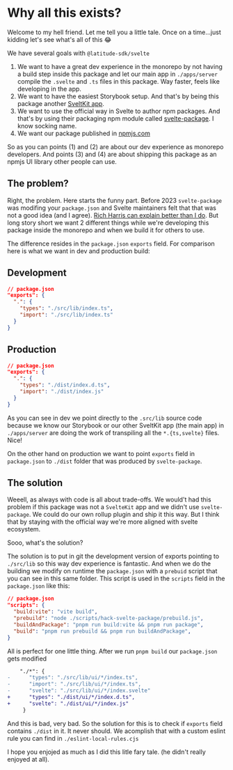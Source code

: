 # Why all this exists?

Welcome to my hell friend. Let me tell you a little tale. Once on a time...just
kidding let's see what's all of this 😂

We have several goals with `@latitude-sdk/svelte`

1. We want to have a great dev experience in the monorepo by not having a build
   step inside this package and let our main app in `./apps/server` compile the
   `.svelte` and `.ts` files in this package. Way faster, feels like developing
   in the app.
2. We want to have the easiest Storybook setup. And that's by being this package
   another [SveltKit app](https://storybook.js.org/docs/get-started/install).
3. We want to use the official way in Svelte to author npm packages. And that's by
   using their packaging npm module called [svelte-package](https://kit.svelte.dev/docs/packaging). I know socking name.
4. We want our package published in [npmjs.com](https://www.npmjs.com/)

So as you can points (1) and (2) are about our dev experience as monorepo
developers. And points (3) and (4) are about shipping this package as an npmjs
UI library other people can use.

## The problem?

Right, the problem. Here starts the funny part. Before 2023 `svelte-package` was
modifing your `package.json` and Svelte maintainers felt that that was not a
good idea (and I agree). [Rich Harris can explain better than I do](https://github.com/sveltejs/kit/pull/8922). But long story short we want 2 different things while we're developing this package inside the monorepo and when we build it for others to use.

The difference resides in the `package.json` `exports` field. For comparison
here is what we want in dev and production build:

## Development

```json
// package.json
"exports": {
  ".": {
    "types": "./src/lib/index.ts",
    "import": "./src/lib/index.ts"
  }
}
```

## Production

```json
// package.json
"exports": {
  ".": {
    "types": "./dist/index.d.ts",
    "import": "./dist/index.js"
  }
}
```

As you can see in dev we point directly to the `.src/lib` source code because we
know our Storybook or our other SveltKit app (the main app) in `./apps/server` are doing
the work of transpiling all the `*.{ts,svelte}` files. Nice!

On the other hand on production we want to point `exports` field in
`package.json` to `./dist` folder that was produced by `svelte-package`.

## The solution

Weeell, as always with code is all about trade-offs. We would't had this problem
if this package was not a `SvelteKit` app and we didn't use `svelte-package`. We
could do our own rollup plugin and ship it this way. But I think that by staying with the official
way we're more aligned with svelte ecosystem.

Sooo, what's the solution?

The solution is to put in git the development version of exports pointing to `./src/lib` so this way dev experience is fantastic. And when we do the building we modify on runtime the `package.json` with a `prebuid` script that you can see in this same folder. This script is used in the `scripts` field in the `package.json` like this:

```json
// package.json
"scripts": {
  "build:vite": "vite build",
  "prebuild": "node ./scripts/hack-svelte-package/prebuild.js",
  "buildAndPackage": "pnpm run build:vite && pnpm run package",
  "build": "pnpm run prebuild && pnpm run buildAndPackage",
}
```

All is perfect for one little thing. After we run `pnpm build` our `package.json` gets modified

```diff
    "./*": {
-      "types": "./src/lib/ui/*/index.ts",
-      "import": "./src/lib/ui/*/index.ts",
-      "svelte": "./src/lib/ui/*/index.svelte"
+      "types": "./dist/ui/*/index.d.ts",
+      "svelte": "./dist/ui/*/index.js"
     }
```

And this is bad, very bad. So the solution for this is to check if `exports`
field contains `./dist` in it. It never should. We acomplish that with a custom
eslint rule you can find in `./eslint-local-rules.cjs`

I hope you enjojed as much as I did this litle fary tale. (he didn't really enjoyed at all).
